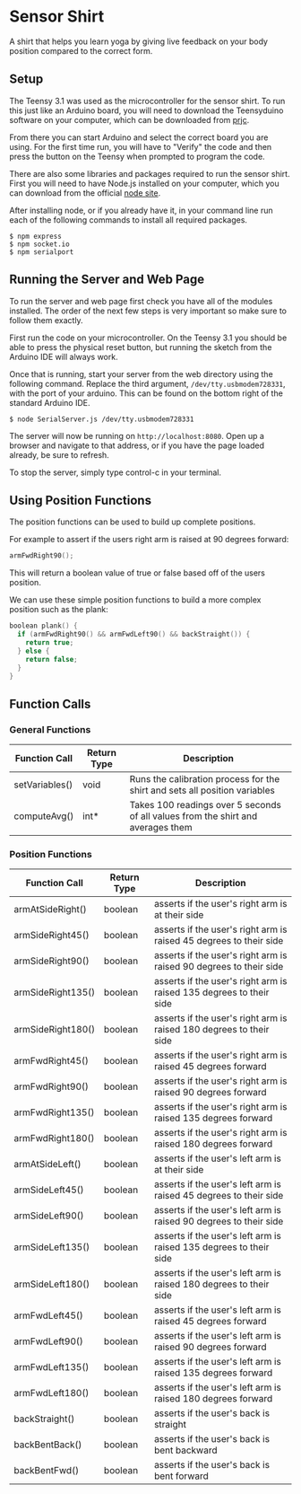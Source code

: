 # Sensor Shirt
A shirt that helps you learn yoga by giving live feedback on your body position compared to the correct form. 

## Setup

The Teensy 3.1 was used as the microcontroller for the sensor shirt. To run this just like an Arduino board, you will need to download the Teensyduino software on your computer, which can be downloaded from [prjc](https://www.pjrc.com/teensy/td_download.html). 

From there you can start Arduino and select the correct board you are using. For the first time run, you will have to "Verify" the code and then press the button on the Teensy when prompted to program the code. 

<!-- TODO: create package.json file for all required node libraries -->
There are also some libraries and packages required to run the sensor shirt. First you will need to have Node.js installed on your computer, which you can download from the official [node site](http://nodejs.org).

After installing node, or if you already have it, in your command line run each of the following commands to install all required packages.

```
$ npm express
$ npm socket.io
$ npm serialport
```
## Running the Server and Web Page

To run the server and web page first check you have all of the modules installed. The order of the next few steps is very important so make sure to follow them exactly.

First run the code on your microcontroller. On the Teensy 3.1 you should be able to press the physical reset button, but running the sketch from the Arduino IDE will always work. 

Once that is running, start your server from the web directory using the following command. Replace the third argument, `/dev/tty.usbmodem728331`, with the port of your arduino. This can be found on the bottom right of the standard Arduino IDE.

```
$ node SerialServer.js /dev/tty.usbmodem728331
```

The server will now be running on `http://localhost:8080`. Open up a browser and navigate to that address, or if you have the page loaded already, be sure to refresh.

To stop the server, simply type control-c in your terminal.

## Using Position Functions

The position functions can be used to build up complete positions.

For example to assert if the users right arm is raised at 90 degrees forward: 
```C
armFwdRight90();
```
This will return a boolean value of true or false based off of the users position.

We can use these simple position functions to build a more complex position such as the plank:
```C
boolean plank() {
  if (armFwdRight90() && armFwdLeft90() && backStraight()) {
    return true;
  } else {
    return false;
  }
}
```

## Function Calls

### General Functions
Function Call     | Return Type | Description
----------------- | ----------- | -----------
setVariables()    | void        | Runs the calibration process for the shirt and sets all position variables
computeAvg()      | int*        | Takes 100 readings over 5 seconds of all values from the shirt and averages them

### Position Functions
Function Call     | Return Type | Description
----------------- | ----------- | -----------
armAtSideRight()  | boolean     | asserts if the user's right arm is at their side
armSideRight45()  | boolean     | asserts if the user's right arm is raised 45 degrees to their side
armSideRight90()  | boolean     | asserts if the user's right arm is raised 90 degrees to their side
armSideRight135() | boolean     | asserts if the user's right arm is raised 135 degrees to their side
armSideRight180() | boolean     | asserts if the user's right arm is raised 180 degrees to their side
armFwdRight45()   | boolean     | asserts if the user's right arm is raised 45 degrees forward
armFwdRight90()   | boolean     | asserts if the user's right arm is raised 90 degrees forward
armFwdRight135()  | boolean     | asserts if the user's right arm is raised 135 degrees forward
armFwdRight180()  | boolean     | asserts if the user's right arm is raised 180 degrees forward
armAtSideLeft()   | boolean     | asserts if the user's left arm is at their side
armSideLeft45()   | boolean     | asserts if the user's left arm is raised 45 degrees to their side
armSideLeft90()   | boolean     | asserts if the user's left arm is raised 90 degrees to their side
armSideLeft135()  | boolean     | asserts if the user's left arm is raised 135 degrees to their side
armSideLeft180()  | boolean     | asserts if the user's left arm is raised 180 degrees to their side
armFwdLeft45()    | boolean     | asserts if the user's left arm is raised 45 degrees forward
armFwdLeft90()    | boolean     | asserts if the user's left arm is raised 90 degrees forward
armFwdLeft135()   | boolean     | asserts if the user's left arm is raised 135 degrees forward
armFwdLeft180()   | boolean     | asserts if the user's left arm is raised 180 degrees forward
backStraight()    | boolean     | asserts if the user's back is straight
backBentBack()    | boolean     | asserts if the user's back is bent backward
backBentFwd()     | boolean     | asserts if the user's back is bent forward

